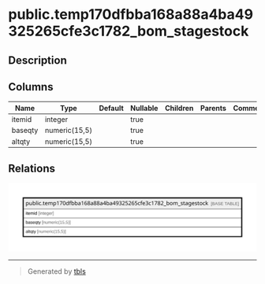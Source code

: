 # public.temp170dfbba168a88a4ba49325265cfe3c1782_bom_stagestock

## Description

## Columns

| Name | Type | Default | Nullable | Children | Parents | Comment |
| ---- | ---- | ------- | -------- | -------- | ------- | ------- |
| itemid | integer |  | true |  |  |  |
| baseqty | numeric(15,5) |  | true |  |  |  |
| altqty | numeric(15,5) |  | true |  |  |  |

## Relations

![er](public.temp170dfbba168a88a4ba49325265cfe3c1782_bom_stagestock.svg)

---

> Generated by [tbls](https://github.com/k1LoW/tbls)
